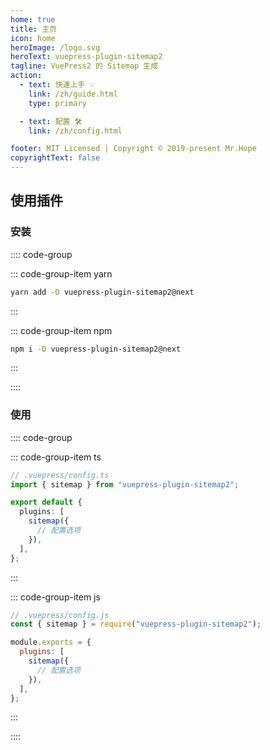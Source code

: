 ```yaml
---
home: true
title: 主页
icon: home
heroImage: /logo.svg
heroText: vuepress-plugin-sitemap2
tagline: VuePress2 的 Sitemap 生成
action:
  - text: 快速上手 💡
    link: /zh/guide.html
    type: primary

  - text: 配置 🛠
    link: /zh/config.html

footer: MIT Licensed | Copyright © 2019-present Mr.Hope
copyrightText: false
---
```


## 使用插件

### 安装

:::: code-group

::: code-group-item yarn

```bash
yarn add -D vuepress-plugin-sitemap2@next
```

:::

::: code-group-item npm

```bash
npm i -D vuepress-plugin-sitemap2@next
```

:::

::::

### 使用

:::: code-group

::: code-group-item ts

```ts
// .vuepress/config.ts
import { sitemap } from "vuepress-plugin-sitemap2";

export default {
  plugins: [
    sitemap({
      // 配置选项
    }),
  ],
};
```

:::

::: code-group-item js

```js
// .vuepress/config.js
const { sitemap } = require("vuepress-plugin-sitemap2");

module.exports = {
  plugins: [
    sitemap({
      // 配置选项
    }),
  ],
};
```

:::

::::
